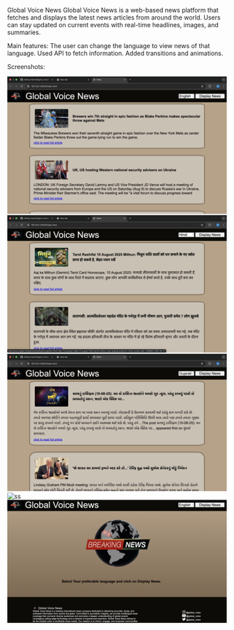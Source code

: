 Global Voice News
Global Voice News is a web-based news platform that fetches and displays the latest news articles from around the world. Users can stay updated on current events with real-time headlines, images, and summaries. 

Main features:
The user can change the language to view news of that language.
Used API to fetch information. 
Added transitions and animations. 

Screenshots: 

![ss](screenshots/task3ss1.png)
![ss](screenshots/task3ss2.png)
![ss](screenshots/task3ss3.png)
![ss](screenshots/task3ss4.png)
![ss](screenshots/image.png)
